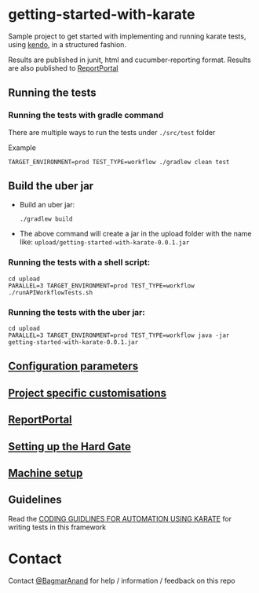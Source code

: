 # getting-started-with-karate
Sample project to get started with implementing and running karate tests, using [kendo](https://www.github.com/znsio/kendo), in a structured fashion.

Results are published in junit, html and cucumber-reporting format. Results are also published to [ReportPortal](./docs/ReportPortal.md)

## Running the tests

### Running the tests with gradle command
There are multiple ways to run the tests under `./src/test` folder

Example

    TARGET_ENVIRONMENT=prod TEST_TYPE=workflow ./gradlew clean test

## Build the uber jar

- Build an uber jar:

  `./gradlew build`

- The above command will create a jar in the upload folder with the name like: `upload/getting-started-with-karate-0.0.1.jar`

### Running the tests with a shell script:

    cd upload 
    PARALLEL=3 TARGET_ENVIRONMENT=prod TEST_TYPE=workflow ./runAPIWorkflowTests.sh

### Running the tests with the uber jar:

    cd upload
    PARALLEL=3 TARGET_ENVIRONMENT=prod TEST_TYPE=workflow java -jar getting-started-with-karate-0.0.1.jar

## [Configuration parameters](https://github.com/znsio/kendo/blob/main/docs/ConfigurationParameters.md)

## [Project specific customisations](https://github.com/znsio/kendo/blob/main/docs/ProjectSpecificCustomizations.md)

## [ReportPortal](https://github.com/znsio/kendo/blob/main/docs/ReportPortal.md)

## [Setting up the Hard Gate](https://github.com/znsio/kendo/blob/main/docs/HardGate.md)

## [Machine setup](https://github.com/znsio/kendo/blob/main/docs/MachineSetup.md)

## Guidelines 
Read the [CODING GUIDLINES FOR AUTOMATION USING KARATE](docs/READMEGuideline.md) for writing tests in this framework

# Contact
Contact [@BagmarAnand](https://twitter.com/BagmarAnand) for help / information / feedback on this repo
